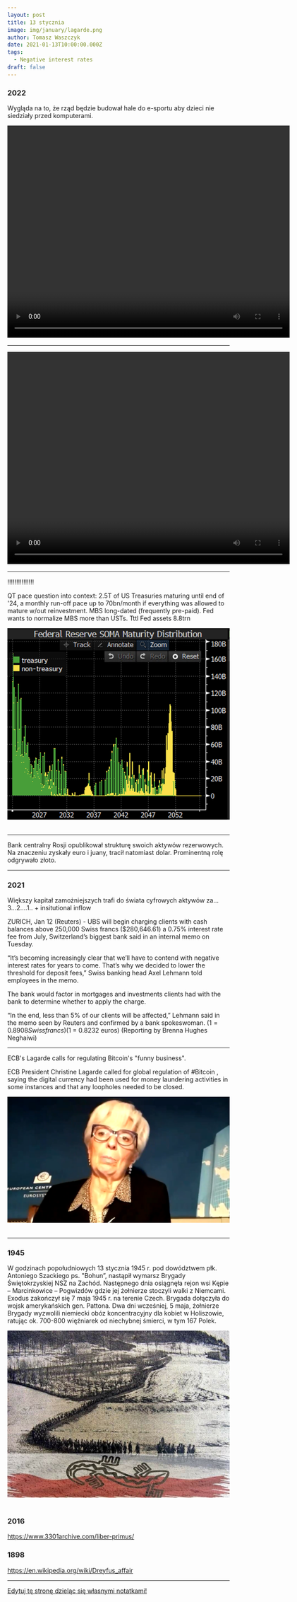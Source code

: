 ```yaml
---
layout: post
title: 13 stycznia
image: img/january/lagarde.png
author: Tomasz Waszczyk
date: 2021-01-13T10:00:00.000Z
tags:
  - Negative interest rates
draft: false
---
```


### 2022

Wygląda na to, że rząd będzie budował hale do e-sportu aby dzieci nie siedziały przed komputerami.

<video width="640" height="480" controls>
<source src="./movies/january/esport.mp4" type="video/mp4">
Your browser does not support the video tag.
</video>

---

<video width="640" height="480" controls>
<source src="./movies/january/au.mp4" type="video/mp4">
Your browser does not support the video tag.
</video>

---

!!!!!!!!!!!!!!!

QT pace question into context:  2.5T of US Treasuries maturing until end of '24, a monthly run-off pace up to 70bn/month if everything was allowed to mature w/out reinvestment. MBS long-dated (frequently pre-paid). Fed wants to normalize MBS more than USTs. Tttl Fed assets 8.8trn

<img src="./img/january/fedsoma.png"><br><br>

---

Bank centralny Rosji opublikował strukturę swoich aktywów rezerwowych. Na znaczeniu zyskały euro i juany, tracił natomiast dolar. Prominentną rolę odgrywało złoto.

---

### 2021

Większy kapitał zamożniejszych trafi do świata cyfrowych aktywów za... 3...2....1.. + insitutional inflow

ZURICH, Jan 12 (Reuters) - UBS will begin charging clients with cash balances above 250,000 Swiss francs ($280,646.61) a 0.75% interest rate fee from July, Switzerland’s biggest bank said in an internal memo on Tuesday.

“It’s becoming increasingly clear that we’ll have to contend with negative interest rates for years to come. That’s why we decided to lower the threshold for deposit fees,” Swiss banking head Axel Lehmann told employees in the memo.

The bank would factor in mortgages and investments clients had with the bank to determine whether to apply the charge.

“In the end, less than 5% of our clients will be affected,” Lehmann said in the memo seen by Reuters and confirmed by a bank spokeswoman. ($1 = 0.8908 Swiss francs) ($1 = 0.8232 euros) (Reporting by Brenna Hughes Neghaiwi)

---

ECB's Lagarde calls for regulating Bitcoin's "funny business".

ECB President Christine Lagarde called for global regulation of #Bitcoin
, saying the digital currency had been used for money laundering activities in some instances and that any loopholes needed to be closed.

<img src="./img/january/lagarde.png"><br><br>

---

### 1945

W godzinach popołudniowych 13 stycznia 1945 r. pod dowództwem płk. Antoniego Szackiego ps. "Bohun”, nastąpił wymarsz Brygady Świętokrzyskiej NSZ na Zachód. Następnego dnia osiągnęła rejon wsi Kępie – Marcinkowice – Pogwizdów gdzie jej żołnierze stoczyli walki z Niemcami.
Exodus zakończył się 7 maja 1945 r. na terenie Czech. Brygada dołączyła do wojsk amerykańskich gen. Pattona. Dwa dni wcześniej, 5  maja, żołnierze Brygady wyzwolili niemiecki obóz koncentracyjny dla kobiet w Holiszowie, ratując ok. 700-800 więźniarek od niechybnej śmierci, w tym 167 Polek.

<img src="./img/january/brygadaswietokrzyska.jpg"><br><br>

### 2016

https://www.3301archive.com/liber-primus/

### 1898

https://en.wikipedia.org/wiki/Dreyfus_affair

---

<a href="https://github.com/TomaszWaszczyk/historia.waszczyk.com/edit/master/src/content/january-13.md" target="_blank">Edytuj tę stronę dzieląc się własnymi notatkami!</a>
